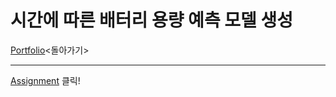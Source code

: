 # 시간에 따른 배터리 용량 예측 모델 생성

[Portfolio][p]<돌아가기>

[p]:https://github.com/meucham11/Portfolio

----

[Assignment][Assignment] 클릭!

[Assignment]:https://github.com/meucham11/Python3/blob/master/Project/vinatech/cap.ipynb

 
